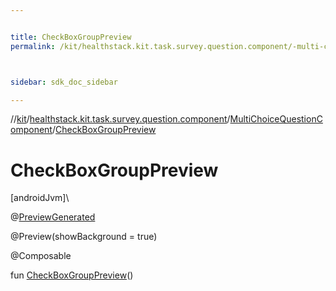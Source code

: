 ```yaml
---


title: CheckBoxGroupPreview
permalink: /kit/healthstack.kit.task.survey.question.component/-multi-choice-question-component/-check-box-group-preview.html



sidebar: sdk_doc_sidebar

---
```



//[kit](/kit.html)/[healthstack.kit.task.survey.question.component](../index.html)/[MultiChoiceQuestionComponent](index.html)/[CheckBoxGroupPreview](-check-box-group-preview.html)



# CheckBoxGroupPreview



[androidJvm]\




@[PreviewGenerated](../../healthstack.kit.annotation/-preview-generated/index.html)



@Preview(showBackground = true)



@Composable



fun [CheckBoxGroupPreview](-check-box-group-preview.html)()






